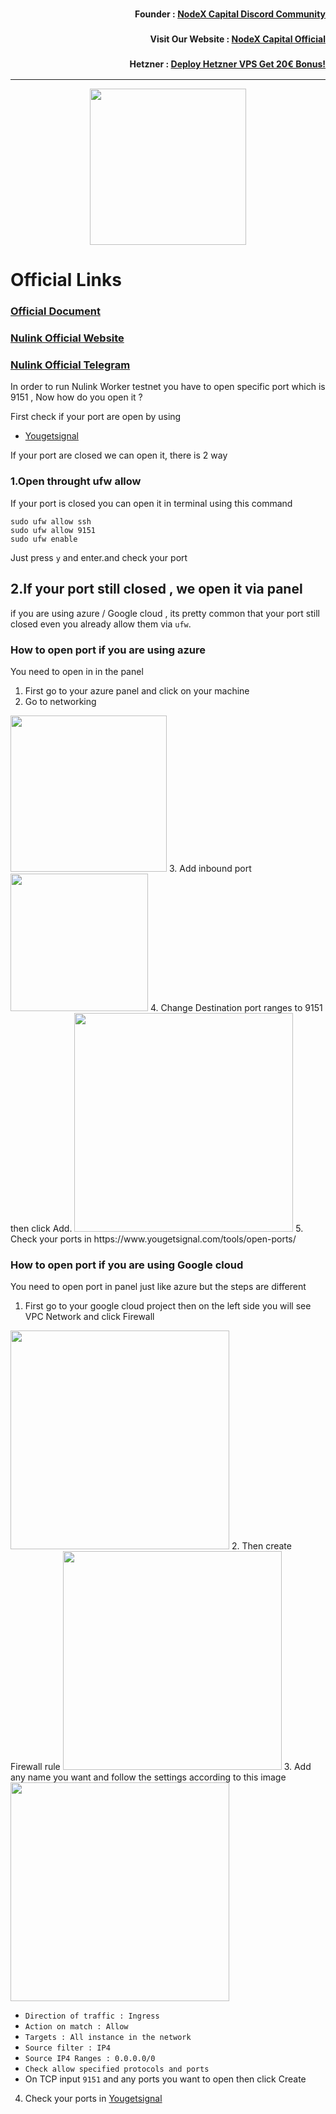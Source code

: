 <h3><p style="font-size:14px" align="right">Founder :
<a href="https://discord.gg/nodexcapital" target="_blank">NodeX Capital Discord Community</a></p></h3>
<h3><p style="font-size:14px" align="right">Visit Our Website :
<a href="https://discord.gg/nodexcapital" target="_blank">NodeX Capital Official</a></p></h3>
<h3><p style="font-size:14px" align="right">Hetzner :
<a href="https://hetzner.cloud/?ref=bMTVi7dcwSgA" target="_blank">Deploy Hetzner VPS Get 20€ Bonus!</a></h3>
<hr>

<p align="center">
 <img height="250" height="auto" src="https://user-images.githubusercontent.com/107190154/190568136-14f5a7d8-5b15-46fb-8132-4d38a0779171.gif">
</p>

# Official Links
### [Official Document](https://docs.nulink.org/products/testnet)
### [Nulink Official Website](https://www.nulink.org/)
### [Nulink Official Telegram](https://t.me/NuLinkChannel)

In order to run Nulink Worker testnet you have to open specific port which is 9151 , Now how do you open it ? 


First check if your port are open by using 
- [Yougetsignal](https://www.yougetsignal.com/tools/open-ports/)

If your port are closed we can open it, there is 2 way
### 1.Open throught ufw allow
If your port is closed you can open it in terminal using this command 
```
sudo ufw allow ssh
sudo ufw allow 9151
sudo ufw enable
```
Just press `y` and enter.and check your port

## 2.If your port still closed , we open it via panel
if you are using azure / Google cloud , its pretty common that your port still closed even you already allow them via `ufw`.

### How to open port if you are using azure
You need to open in in the panel
1. First go to your azure panel and click on your machine
2. Go to networking
<img height="250" height="auto" src="https://user-images.githubusercontent.com/34649601/195009179-fc7dde4a-5e4f-4fc2-a98c-a4064287d013.png">
3. Add inbound port
<img height="220" height="auto" src="https://user-images.githubusercontent.com/34649601/195009637-90b22908-b38e-4e1c-bf13-2b7ad26344b7.png">
4. Change Destination port ranges to 9151 then click Add.
<img height="350" height="auto" src="https://user-images.githubusercontent.com/34649601/195009892-3efac651-ccc8-47d4-b655-27b0ca530f6c.png">
5. Check your ports in https://www.yougetsignal.com/tools/open-ports/

### How to open port if you are using Google cloud
You need to open port in panel just like azure but the steps are different
1. First go to your google cloud project then on the left side you will see VPC Network and click Firewall
<img height="350" height="auto" src="https://user-images.githubusercontent.com/34649601/195010456-42ec04fe-559d-4788-9638-080435ba3d43.png">
2. Then create Firewall rule
<img height="350" height="auto" src="https://user-images.githubusercontent.com/34649601/195010642-17a29a6e-4807-46ed-9c39-ff421279929d.png">
3. Add any name you want and follow the settings according to this image
<img height="350" height="auto" src="https://user-images.githubusercontent.com/34649601/195010937-ffe6743b-5b56-4d26-bbaa-4eb7b6f569ba.png">

- `Direction of traffic : Ingress`
- `Action on match : Allow`
- `Targets : All instance in the network`
- `Source filter : IP4`
- `Source IP4 Ranges : 0.0.0.0/0`
- `Check allow specified protocols and ports`
- On TCP input `9151` and any ports you want to open then click Create
4. Check your ports in [Yougetsignal](https://www.yougetsignal.com/tools/open-ports/)